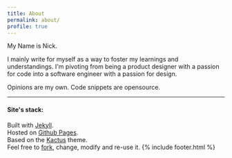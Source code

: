 ```yaml
---
title: About
permalink: about/
profile: true
---
```


My Name is Nick.

I mainly write for myself as a way to foster my learnings and understandings. I'm pivoting from being a product designer with a passion for code into a software engineer with a passion for design.

Opinions are my own. Code snippets are opensource.

***

#### Site's stack:

Built with [Jekyll](http://jekyllrb.com/).
<br>Hosted on [Github Pages](https://pages.github.com/).
<br>Based on the [Kactus](https://github.com/nickbalestra/kactus) theme.
<br>Feel free to [fork](https://github.com/nickbalestra/nickbalestra.github.io), change, modify and re-use it.
{% include footer.html %}